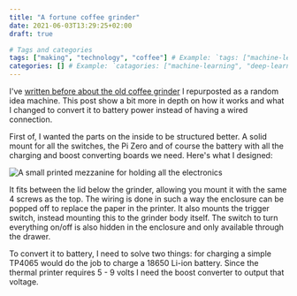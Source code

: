 ```yaml
---
title: "A fortune coffee grinder"
date: 2021-06-03T13:29:25+02:00
draft: true

# Tags and categories
tags: ["making", "technology", "coffee"] # Example: `tags: ["machine-learning", "deep-learning"]`
categories: [] # Example: `catagories: ["machine-learning", "deep-learning"]`
---
```


I've [written before about the old coffee grinder](https://jplattel.nl/post/2019-10-21-the-idea-machine/) I repurposted as a random idea machine. This post show a bit more in depth on how it works and what I changed to convert it to battery power instead of having a wired connection.

First of, I wanted the parts on the inside to be structured better. A solid mount for all the switches, the Pi Zero and of course the battery with all the charging and boost converting boards we need. Here's what I designed:

![A small printed mezzanine for holding all the electronics](https://images.jplattel.nl/2021/06/005eaa6bae4d1a8157f2191834e38c2c.png)

It fits between the lid below the grinder, allowing you mount it with the same 4 screws as the top. The wiring is done in such a way the enclosure can be popped off to replace the paper in the printer. It also mounts the trigger switch, instead mounting this to the grinder body itself. The switch to turn everything on/off is also hidden in the enclosure and only available through the drawer.

To convert it to battery, I need to solve two things: for charging a simple TP4065 would do the job to charge a 18650 Li-ion battery. Since the thermal printer requires 5 - 9 volts I need the boost converter to output that voltage. 